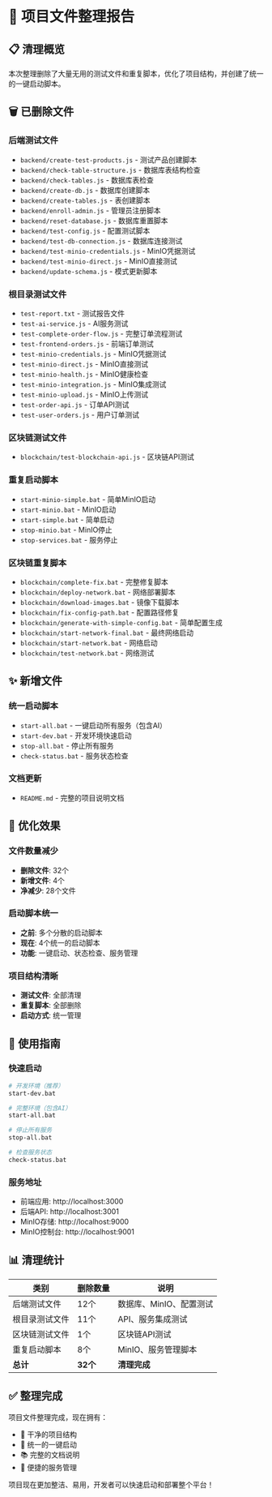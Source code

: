 # 🧹 项目文件整理报告

## 📋 清理概览

本次整理删除了大量无用的测试文件和重复脚本，优化了项目结构，并创建了统一的一键启动脚本。

## 🗑️ 已删除文件

### 后端测试文件
- `backend/create-test-products.js` - 测试产品创建脚本
- `backend/check-table-structure.js` - 数据库表结构检查
- `backend/check-tables.js` - 数据库表检查
- `backend/create-db.js` - 数据库创建脚本
- `backend/create-tables.js` - 表创建脚本
- `backend/enroll-admin.js` - 管理员注册脚本
- `backend/reset-database.js` - 数据库重置脚本
- `backend/test-config.js` - 配置测试脚本
- `backend/test-db-connection.js` - 数据库连接测试
- `backend/test-minio-credentials.js` - MinIO凭据测试
- `backend/test-minio-direct.js` - MinIO直接测试
- `backend/update-schema.js` - 模式更新脚本

### 根目录测试文件
- `test-report.txt` - 测试报告文件
- `test-ai-service.js` - AI服务测试
- `test-complete-order-flow.js` - 完整订单流程测试
- `test-frontend-orders.js` - 前端订单测试
- `test-minio-credentials.js` - MinIO凭据测试
- `test-minio-direct.js` - MinIO直接测试
- `test-minio-health.js` - MinIO健康检查
- `test-minio-integration.js` - MinIO集成测试
- `test-minio-upload.js` - MinIO上传测试
- `test-order-api.js` - 订单API测试
- `test-user-orders.js` - 用户订单测试

### 区块链测试文件
- `blockchain/test-blockchain-api.js` - 区块链API测试

### 重复启动脚本
- `start-minio-simple.bat` - 简单MinIO启动
- `start-minio.bat` - MinIO启动
- `start-simple.bat` - 简单启动
- `stop-minio.bat` - MinIO停止
- `stop-services.bat` - 服务停止

### 区块链重复脚本
- `blockchain/complete-fix.bat` - 完整修复脚本
- `blockchain/deploy-network.bat` - 网络部署脚本
- `blockchain/download-images.bat` - 镜像下载脚本
- `blockchain/fix-config-path.bat` - 配置路径修复
- `blockchain/generate-with-simple-config.bat` - 简单配置生成
- `blockchain/start-network-final.bat` - 最终网络启动
- `blockchain/start-network.bat` - 网络启动
- `blockchain/test-network.bat` - 网络测试

## ✨ 新增文件

### 统一启动脚本
- `start-all.bat` - 一键启动所有服务（包含AI）
- `start-dev.bat` - 开发环境快速启动
- `stop-all.bat` - 停止所有服务
- `check-status.bat` - 服务状态检查

### 文档更新
- `README.md` - 完整的项目说明文档

## 🎯 优化效果

### 文件数量减少
- **删除文件**: 32个
- **新增文件**: 4个
- **净减少**: 28个文件

### 启动脚本统一
- **之前**: 多个分散的启动脚本
- **现在**: 4个统一的启动脚本
- **功能**: 一键启动、状态检查、服务管理

### 项目结构清晰
- **测试文件**: 全部清理
- **重复脚本**: 全部删除
- **启动方式**: 统一管理

## 🚀 使用指南

### 快速启动
```bash
# 开发环境（推荐）
start-dev.bat

# 完整环境（包含AI）
start-all.bat

# 停止所有服务
stop-all.bat

# 检查服务状态
check-status.bat
```

### 服务地址
- 前端应用: http://localhost:3000
- 后端API: http://localhost:3001
- MinIO存储: http://localhost:9000
- MinIO控制台: http://localhost:9001

## 📊 清理统计

| 类别 | 删除数量 | 说明 |
|------|----------|------|
| 后端测试文件 | 12个 | 数据库、MinIO、配置测试 |
| 根目录测试文件 | 11个 | API、服务集成测试 |
| 区块链测试文件 | 1个 | 区块链API测试 |
| 重复启动脚本 | 8个 | MinIO、服务管理脚本 |
| **总计** | **32个** | **清理完成** |

## ✅ 整理完成

项目文件整理完成，现在拥有：
- 🧹 干净的项目结构
- 🚀 统一的一键启动
- 📚 完整的文档说明
- 🔧 便捷的服务管理

项目现在更加整洁、易用，开发者可以快速启动和部署整个平台！


